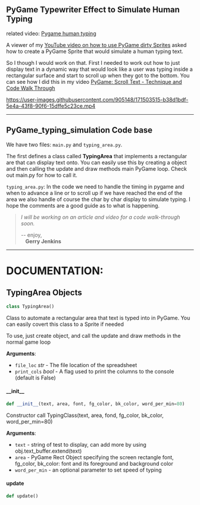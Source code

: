 ## PyGame Typewriter Effect to Simulate Human Typing

related video: [Pygame human typing](https://youtu.be/4njHgre-pKM)

A viewer of my [YouTube video on how to use PyGame dirty Sprites](https://youtu.be/Pu5_8F_KaHI) 
asked how to create a PyGame Sprite that would simulate a human typing text.

So I though I would work on that. First I needed to work out how to just display text in a dynamic way that 
would look like a user was typing inside a rectangular surface and start to scroll up when they got to the bottom.
You can see how I did this in my video
[PyGame: Scroll Text - Technique and Code Walk Through](https://youtu.be/PWd2CJfdx1A)


https://user-images.githubusercontent.com/905148/171503515-b38d1bdf-5e4a-43f8-90f6-15dffe5c23ce.mp4


----
## PyGame_typing_simulation Code base

We have two files:  `main.py` and `typing_area.py`.

The first defines a class called **TypingArea** that implements a rectangular are that can display
text onto. You can easily use this by creating a object and then calling the update and draw methods
main PyGame loop. Check out main.py for how to call it.

`typing_area.py`:
In the code we need to handle the timing in pygame
and when to advance a line or to scroll up if we have reached the end of the area
we also handle of course the char by char display to simulate typing. I hope the
comments are a good guide as to what is happening.

> *I will be working on an article and video for a code walk-through soon.*
>
>-- enjoy, \
>   &nbsp;&nbsp;&nbsp;**Gerry Jenkins**
> 
> 
---
# DOCUMENTATION:

## TypingArea Objects

```python
class TypingArea()
```

Class to automate a rectangular area that text is typed into in PyGame. You can easily covert this
class to a Sprite if needed

To use, just create object, and call the update and draw methods in the normal game loop

**Arguments**:

- `file_loc` _str_ - The file location of the spreadsheet
- `print_cols` _bool_ - A flag used to print the columns to the console
  (default is False)

#### \_\_init\_\_

```python
def __init__(text, area, font, fg_color, bk_color, word_per_min=80)
```

Constructor call  TypingClass(text, area, fond, fg_color, bk_color, word_per_min=80)

**Arguments**:

- `text` - string of test to display, can add more by using obj.text_buffer.extend(text)
- `area` - PyGame Rect Object specifying the screen rectangle
  font, fg_color, bk_color: font and its foreground and background color
- `word_per_min` - an optional parameter to set speed of typing

#### update

```python
def update()
```
